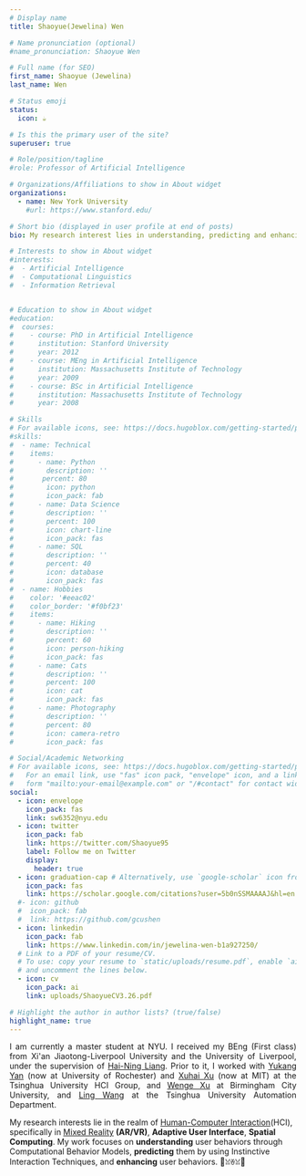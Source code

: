 ```yaml
---
# Display name
title: Shaoyue(Jewelina) Wen

# Name pronunciation (optional)
#name_pronunciation: Shaoyue Wen

# Full name (for SEO)
first_name: Shaoyue (Jewelina)
last_name: Wen

# Status emoji
status:
  icon: ☕️

# Is this the primary user of the site?
superuser: true

# Role/position/tagline
#role: Professor of Artificial Intelligence

# Organizations/Affiliations to show in About widget
organizations:
  - name: New York University
    #url: https://www.stanford.edu/

# Short bio (displayed in user profile at end of posts)
bio: My research interest lies in understanding, predicting and enhancing user behaviors.

# Interests to show in About widget
#interests:
#  - Artificial Intelligence
#  - Computational Linguistics
#  - Information Retrieval


# Education to show in About widget
#education:
#  courses:
#    - course: PhD in Artificial Intelligence
#      institution: Stanford University
#      year: 2012
#    - course: MEng in Artificial Intelligence
#      institution: Massachusetts Institute of Technology
#      year: 2009
#    - course: BSc in Artificial Intelligence
#      institution: Massachusetts Institute of Technology
#      year: 2008

# Skills
# For available icons, see: https://docs.hugoblox.com/getting-started/page-builder/#icons
#skills:
#  - name: Technical
#    items:
#      - name: Python
#        description: ''
#       percent: 80
#        icon: python
#        icon_pack: fab
#      - name: Data Science
#        description: ''
#        percent: 100
#        icon: chart-line
#        icon_pack: fas
#      - name: SQL
#        description: ''
#        percent: 40
#        icon: database
#        icon_pack: fas
#  - name: Hobbies
#    color: '#eeac02'
#    color_border: '#f0bf23'
#    items:
#      - name: Hiking
#        description: ''
#        percent: 60
#        icon: person-hiking
#        icon_pack: fas
#      - name: Cats
#        description: ''
#        percent: 100
#        icon: cat
#        icon_pack: fas
#      - name: Photography
#        description: ''
#        percent: 80
#        icon: camera-retro
#        icon_pack: fas

# Social/Academic Networking
# For available icons, see: https://docs.hugoblox.com/getting-started/page-builder/#icons
#   For an email link, use "fas" icon pack, "envelope" icon, and a link in the
#   form "mailto:your-email@example.com" or "/#contact" for contact widget.
social:
  - icon: envelope
    icon_pack: fas
    link: sw6352@nyu.edu
  - icon: twitter
    icon_pack: fab
    link: https://twitter.com/Shaoyue95
    label: Follow me on Twitter
    display:
      header: true
  - icon: graduation-cap # Alternatively, use `google-scholar` icon from `ai` icon pack
    icon_pack: fas
    link: https://scholar.google.com/citations?user=5b0nSSMAAAAJ&hl=en
  #- icon: github
  #  icon_pack: fab
  #  link: https://github.com/gcushen
  - icon: linkedin
    icon_pack: fab
    link: https://www.linkedin.com/in/jewelina-wen-b1a927250/
  # Link to a PDF of your resume/CV.
  # To use: copy your resume to `static/uploads/resume.pdf`, enable `ai` icons in `params.yaml`,
  # and uncomment the lines below.
  - icon: cv
    icon_pack: ai
    link: uploads/ShaoyueCV3.26.pdf

# Highlight the author in author lists? (true/false)
highlight_name: true
---
```

<p style="text-align: justify;">
  I am currently a master student at NYU. I received my BEng (First class) from Xi'an Jiaotong-Liverpool University and the University of Liverpool, under the supervision of <a href="https://scholar.xjtlu.edu.cn/en/persons/HaiNingLiang">Hai-Ning Liang</a>. Prior to it, I worked with <a href="https://rochester-bear-lab.github.io/">Yukang Yan</a> (now at University of Rochester) and <a href="https://orsonxu.com/?section=1">Xuhai Xu</a> (now at MIT) at the Tsinghua University HCI Group, and <a href="https://xuwenge.github.io/">Wenge Xu</a> at Birmingham City University, and <a href="https://scholar.google.com.sg/citations?user=lC7bVMwAAAAJ&hl=en">Ling Wang</a> at the Tsinghua University Automation Department.
    
  My research interests lie in the realm of <a href="https://dl.acm.org/doi/abs/10.1145/3025453.3025765">Human-Computer Interaction</a>(HCI), specifically in <a href="https://dl.acm.org/doi/abs/10.1145/3290605.3300767">Mixed Reality</a> <strong>(AR/VR)</strong>, <strong>Adaptive User Interface</strong>, <strong>Spatial Computing</strong>. My work focuses on <strong>understanding</strong> user behaviors through Computational Behavior Models, <strong>predicting</strong> them by using Instinctive Interaction Techniques, and <strong>enhancing</strong> user behaviors.
  🍟ꈍꈊꈍ🍟   
</p>  



